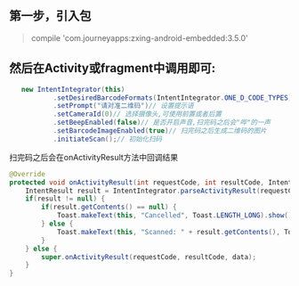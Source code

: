 ## 第一步，引入包
> compile 'com.journeyapps:zxing-android-embedded:3.5.0'

## 然后在Activity或fragment中调用即可:
``` java
   new IntentIntegrator(this)
           .setDesiredBarcodeFormats(IntentIntegrator.ONE_D_CODE_TYPES)// 扫码的类型,可选：一维码，二维码，一/二维码
           .setPrompt("请对准二维码")// 设置提示语
           .setCameraId(0)// 选择摄像头,可使用前置或者后置
           .setBeepEnabled(false)// 是否开启声音,扫完码之后会"哔"的一声
           .setBarcodeImageEnabled(true)// 扫完码之后生成二维码的图片
           .initiateScan();// 初始化扫码
```
扫完码之后会在onActivityResult方法中回调结果
``` java
@Override
protected void onActivityResult(int requestCode, int resultCode, Intent data) {
    IntentResult result = IntentIntegrator.parseActivityResult(requestCode, resultCode, data);
    if(result != null) {
        if(result.getContents() == null) {
            Toast.makeText(this, "Cancelled", Toast.LENGTH_LONG).show();
        } else {
            Toast.makeText(this, "Scanned: " + result.getContents(), Toast.LENGTH_LONG).show();
        }
    } else {
        super.onActivityResult(requestCode, resultCode, data);
    }
}
```




